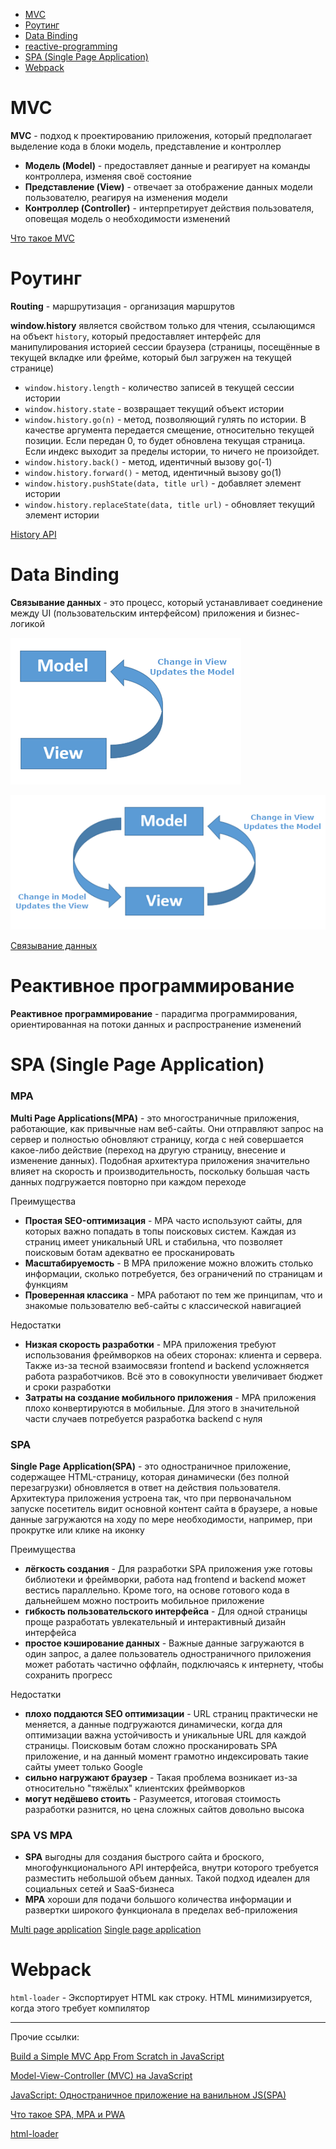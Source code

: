 - [MVC](#mvc)
- [Роутинг](#routing)
- [Data Binding](#data-binding)
- [reactive-programming](#data-binding)
- [SPA (Single Page Application)](#single-page-application)
- [Webpack](#webpack)

# <a name="mvc"></a>  MVC

**MVC** - подход к проектированию приложения, который предполагает выделение кода в блоки модель, представление и контроллер


- **Модель (Model)** - предоставляет данные и реагирует на команды контроллера, изменяя своё состояние
- **Представление (View)** - отвечает за отображение данных модели пользователю, реагируя на изменения модели
- **Контроллер (Controller)** - интерпретирует действия пользователя, оповещая модель о необходимости изменений

[Что такое MVC](https://ru.hexlet.io/blog/posts/chto-takoe-mvc-rasskazyvaem-prostymi-slovami)


# <a name="routing"></a>  Роутинг

**Routing** - маршрутизация - организация маршрутов

**window.history** является свойством только для чтения, ссылающимся на объект `history`, который предоставляет интерфейс для манипулирования историей сессии браузера (страницы, посещённые в текущей вкладке или фрейме, который был загружен на текущей странице)

- `window.history.length` - количество записей в текущей сессии истории
- `window.history.state` - возвращает текущий объект истории
- `window.history.go(n)` - метод, позволяющий гулять по истории. В качестве аргумента передается смещение, относительно текущей позиции. Если передан 0, то будет обновлена текущая страница. Если индекс выходит за пределы истории, то ничего не произойдет.
- `window.history.back()` - метод, идентичный вызову go(-1)
- `window.history.forward()` - метод, идентичный вызову go(1)
- `window.history.pushState(data, title url)` - добавляет элемент истории
- `window.history.replaceState(data, title url)` - обновляет текущий элемент истории

[History API](https://developer.mozilla.org/ru/docs/Web/API/History_API)


# <a name="data-binding"></a>  Data Binding

**Связывание данных** - это процесс, который устанавливает соединение между UI (пользовательским интерфейсом) приложения и бизнес-логикой

![1-way](./assets/mvc/data-binding-1.png)

![2-way](./assets/mvc/data-binding-2.png)

[Связывание данных](https://ru.wikipedia.org/wiki/%D0%A1%D0%B2%D1%8F%D0%B7%D1%8B%D0%B2%D0%B0%D0%BD%D0%B8%D0%B5_%D0%B4%D0%B0%D0%BD%D0%BD%D1%8B%D1%85)


# <a name="reactive-programming"></a>  Реактивное программирование

**Реактивное программирование** - парадигма программирования, ориентированная на потоки данных и распространение изменений


# <a name="single-page-application"></a>  SPA (Single Page Application)


### MPA
**Multi Page Applications(MPA)** - это многостраничные приложения, работающие, как привычные нам веб-сайты. Они отправляют запрос на сервер и полностью обновляют страницу, когда с ней совершается какое-либо действие (переход на другую страницу, внесение и изменение данных). Подобная архитектура приложения значительно влияет на скорость и производительность, поскольку большая часть данных подгружается повторно при каждом переходе


Преимущества
- **Простая SEO-оптимизация** - MPA часто используют сайты, для которых важно попадать в топы поисковых систем. Каждая из страниц имеет уникальный URL и стабильна, что позволяет поисковым ботам адекватно ее просканировать
- **Масштабируемость** - В MPA приложение можно вложить столько информации, сколько потребуется, без ограничений по страницам и функциям
- **Проверенная классика** - MPA работают по тем же принципам, что и знакомые пользователю веб-сайты с классической навигацией

Недостатки
- **Низкая скорость разработки** - MPA приложения требуют использования фреймворков на обеих сторонах: клиента и сервера. Также из-за тесной взаимосвязи frontend и backend усложняется работа разработчиков. Всё это в совокупности увеличивает бюджет и сроки разработки
- **Затраты на создание мобильного приложения** - MPA приложения плохо конвертируются в мобильные. Для этого в значительной части случаев потребуется разработка backend с нуля


### SPA
**Single Page Application(SPA)** -  это одностраничное приложение, содержащее HTML-страницу, которая динамически (без полной перезагрузки) обновляется в ответ на действия пользователя. Архитектура приложения устроена так, что при первоначальном запуске посетитель видит основной контент сайта в браузере, а новые данные загружаются на ходу по мере необходимости, например, при прокрутке или клике на иконку

Преимущества
- **лёгкость создания** - Для разработки SPA приложения уже готовы библиотеки и фреймворки, работа над frontend и backend может вестись параллельно. Кроме того, на основе готового кода в дальнейшем можно построить мобильное приложение
- **гибкость пользовательского интерфейса** - Для одной страницы проще разработать увлекательный и интерактивный дизайн интерфейса
- **простое кэширование данных** - Важные данные загружаются в один запрос, а далее пользователь одностраничного приложения может работать частично оффлайн, подключаясь к интернету, чтобы сохранить прогресс

Недостатки
- **плохо поддаются SEO оптимизации** - URL страниц практически не меняется, а данные подгружаются динамически, когда для оптимизации важна устойчивость и уникальные URL для каждой страницы. Поисковым ботам сложно просканировать SPA приложение, и на данный момент грамотно индексировать такие сайты умеет только Google
- **сильно нагружают браузер** - Такая проблема возникает из-за относительно "тяжёлых" клиентских фреймворков
- **могут недёшево стоить** - Разумеется, итоговая стоимость разработки разнится, но цена сложных сайтов довольно высока


### SPA VS MPA
- **SPA** выгодны для создания быстрого сайта и броского, многофункционального API интерфейса, внутри которого требуется разместить небольшой объем данных. Такой подход идеален для социальных сетей и SaaS-бизнеса
- **MPA** хороши для подачи большого количества информации и развертки широкого функционала в пределах веб-приложения

[Multi page application](https://developer.mozilla.org/ru/docs/Web/HTML)
[Single page application](https://habr.com/ru/all/)


# <a name="webpack"></a>  Webpack

`html-loader` - Экспортирует HTML как строку. HTML минимизируется, когда этого требует компилятор

---
Прочие ссылки:

[Build a Simple MVC App From Scratch in JavaScript](https://www.taniarascia.com/javascript-mvc-todo-app/)

[Model-View-Controller (MVC) на JavaScript](https://alexatnet.com/model-view-controller-mvc-in-javascript_ru/)

[JavaScript: Одностраничное приложение на ванильном JS(SPA)](https://medium.com/@adrianx67/javascript-%D0%BE%D0%B4%D0%BD%D0%BE%D1%81%D1%82%D1%80%D0%B0%D0%BD%D0%B8%D1%87%D0%BD%D0%BE%D0%B5-%D0%BF%D1%80%D0%B8%D0%BB%D0%BE%D0%B6%D0%B5%D0%BD%D0%B8%D0%B5-%D0%BD%D0%B0-%D0%B2%D0%B0%D0%BD%D0%B8%D0%BB%D1%8C%D0%BD%D0%BE%D0%BC-js-spa-56f231450753)

[Что такое SPA, MPA и PWA](https://www.azoft.ru/blog/spa-mpa-pwa/)

[html-loader](https://webpack.js.org/loaders/html-loader/)